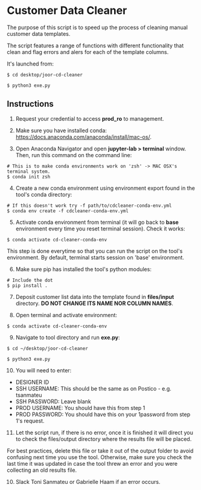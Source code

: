 # Customer Data Cleaner

The purpose of this script is to speed up the process of cleaning manual customer data templates.

The script features a range of functions with different functionality that clean and flag errors and alers for each of the template columns.

It's launched from:
```
$ cd desktop/joor-cd-cleaner

$ python3 exe.py
```

## Instructions

1. Request your credential to access **prod_ro** to management.


2. Make sure you have installed conda: https://docs.anaconda.com/anaconda/install/mac-os/.


3. Open Anaconda Navigator and open **jupyter-lab > terminal** window. Then, run this command on the command line:
```
# This is to make conda environments work on 'zsh' -> MAC OSX's terminal system.
$ conda init zsh
```

4. Create a new conda environment using environment export found in the tool's conda directory:
```
# If this doesn't work try -f path/to/cdcleaner-conda-env.yml
$ conda env create -f cdcleaner-conda-env.yml
```

5. Activate conda environment from terminal (it will go back to **base** environment every time you reset terminal session). Check it works:

```
$ conda activate cd-cleaner-conda-env
```
  >>>>
  This step is done everytime so that you can run the script on the tool's environment. By default, terminal starts session on 'base' environment.
  >>>>

6. Make sure pip has installed the tool's python modules:
```
# Include the dot
$ pip install .
```

7. Deposit customer list data into the template found in **files/input** directory. **DO NOT CHANGE ITS NAME NOR COLUMN NAMES**.


8. Open terminal and activate environment:
```
$ conda activate cd-cleaner-conda-env
```

9. Navigate to tool directory and run **exe.py**:
```
$ cd ~/desktop/joor-cd-cleaner

$ python3 exe.py
```

10. You will need to enter:

  - DESIGNER ID
  - SSH USERNAME: This should be the same as on Postico - e.g. tsanmateu
  - SSH PASSWORD: Leave blank
  - PROD USERNAME: You should have this from step 1
  - PROD PASSWORD: You should have this on your 1password from step 1's request.
  
 
 11. Let the script run, if there is no error, once it is finished it will direct you to check the files/output directory where the results file will be placed.
 
  >>>>
  For best practices, delete this file or take it out of the output folder to avoid confusing next time you use the tool.
  Otherwise, make sure you check the last time it was updated in case the tool threw an error and you were collecting an old results file.
  >>>>
  
10. Slack Toni Sanmateu or Gabrielle Haam if an error occurs.
